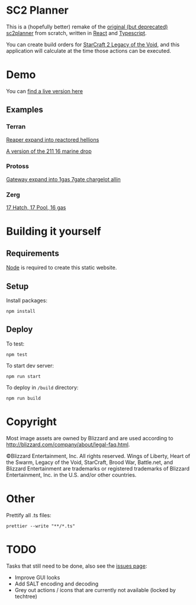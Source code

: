 # SC2 Planner

This is a (hopefully better) remake of the [original (but deprecated) sc2planner](http://web.archive.org/web/20130815065430/http://www.sc2planner.com/?v=hots#P) from scratch, written in [React](https://reactjs.org/) and [Typescript](https://www.typescriptlang.org/).

You can create build orders for [StarCraft 2 Legacy of the Void](https://starcraft2.com/en-us/), and this application will calculate at the time those actions can be executed.

# Demo

You can [find a live version here](https://burnysc2.github.io/sc2-planner)

## Examples

### Terran

[Reaper expand into reactored hellions](https://burnysc2.github.io/sc2-planner/?&race=terran&bo=uDritmrisSJEritSf2HtL2NtZU2HsMN2PtkuBtgV2KritnfibViriuFsExagsJRxaJtjkilTkli2Mx3ixaasKzaDyUZsKIyx9yxTxZJtR3QtZfe07ksLx1KzLT1cKtleZkx2KsQx1bsPzMzyrKzLTywKzLN1UbzJKySTx3asIx3bsL08cyXayxb1zYsJLxbK0ItzocsJOyyZzPZyuasPxzYsNLxaJtleZkxYhyMZzCaxa0zdwynttNuF)

[A version of the 211 16 marine drop](https://burnysc2.github.io/sc2-planner/?&race=terran&bo=uDritmrisSJEritSf2HtL2NtZU2HsMN2PtkuBtgV2KritnfibViriuFsExagsJRxaJtjkilTkli2Mx3ixaasKzaDyUZsKIyx1sKxZJtR2ztZfezn9sJLySKzLT1cKtleZkx2KsQx1bsJx1KxdSsP0GysKJyTbsLzQcsKI0lc16zxabzOK12NxYYsL1VK0BT1xYsKx2czjasJLyVKx4T0EvzKKzkP1qzxyyzbwsJymKtlgXiRU1FjzcaxaZsKyPKtjkil4KtliysLsIxdczM9xaosJRzJcyUazj9zJ9x3JzJKtR20tZfexaKsMxaYsPxZYyqasNyQK0zNxYY1mZxYYzAZxabyPX0ozzdzxyQtNuF)

### Protoss

[Gateway expand into 1gas 7gate chargelot allin](https://burnysc2.github.io/sc2-planner/?&race=protoss&bo=uDritmrisSJEritSf2HtL2NtZU2HsQM2PtkuBtgV2KritnfibViriuFsExagsOIxaJtjkilTkli2Mx3ixaasKzaDxaHtR3RtZfeyuKsKyu1sOyUKzo9zoKznYxzasNRzKbsP0h207bsIyU1sK11K0ipxaLtlgXiRUysKsONzM9zM3yR9xa7sO1UZsIzIYxZyzg0sOKxaJtjkil3UtliziKxd9xd9xdY1IKxdSsKO1lYxa9xa9xai0cdxd9xdasPLxdJtleZkxY9xY9xY9xYSsKxYKtR57tZfexa9zc9xY9xY9xY9xYltNuF)

### Zerg

[17 Hatch, 17 Pool, 16 gas](https://burnysc2.github.io/sc2-planner/?&race=zerg&bo=uDritmrisSJEritSf2HtL2NtZUxODsIM2QtkuBtgV2LritnfibViriuFsExbIsOxbJtleZkxZLx0bxb9xbSsQzKKtjkilTkli2Mx4ksRx4bsQQyY2xb2sKxZJtR3ttZfeySm1EKtleZkxZKsKxZxsINxZotNuF)

# Building it yourself

## Requirements

[Node](https://nodejs.org/en/download/) is required to create this static website.

## Setup

Install packages:

`npm install`

## Deploy

To test:

`npm test`

To start dev server:

`npm run start`

To deploy in `/build` directory:

`npm run build`

# Copyright

Most image assets are owned by Blizzard and are used according to http://blizzard.com/company/about/legal-faq.html.

©Blizzard Entertainment, Inc. All rights reserved. Wings of Liberty, Heart of the Swarm, Legacy of the Void, StarCraft, Brood War, Battle.net, and Blizzard Entertainment are trademarks or registered trademarks of Blizzard Entertainment, Inc. in the U.S. and/or other countries.

# Other

Prettify all .ts files:

`prettier --write "**/*.ts"`

# TODO

Tasks that still need to be done, also see the [issues page](https://github.com/BurnySc2/sc2-planner/issues):

-   Improve GUI looks
-   Add SALT encoding and decoding
-   Grey out actions / icons that are currently not available (locked by techtree)
